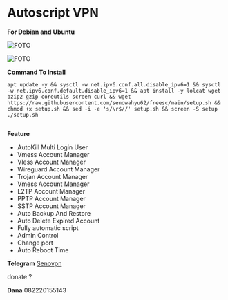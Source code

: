 # Autoscript VPN 
**For Debian and Ubuntu** 


![FOTO](https://github.com/senowahyu62/freesc/raw/main/Screenshot%202021-11-21%2019:18:49.png)

![FOTO](https://github.com/senowahyu62/freesc/raw/main/Screenshot%202021-11-21%2019:19:29.png)


__Command To Install__

``` 
apt update -y && sysctl -w net.ipv6.conf.all.disable_ipv6=1 && sysctl -w net.ipv6.conf.default.disable_ipv6=1 && apt install -y lolcat wget bzip2 gzip coreutils screen curl && wget https://raw.githubusercontent.com/senowahyu62/freesc/main/setup.sh && chmod +x setup.sh && sed -i -e 's/\r$//' setup.sh && screen -S setup ./setup.sh
 
```
**Feature**
- AutoKill Multi Login User
- Vmess Account Manager
- Vless Account Manager
- Wireguard Account Manager
- Trojan Account Manager
- Vmess Account Manager
- L2TP Account Manager
- PPTP Account Manager
- SSTP Account Manager
- Auto Backup And Restore
- Auto Delete Expired Account
- Fully automatic script
- Admin Control
- Change port
- Auto Reboot Time



**Telegram**
[Senovpn](https://t.me/senovpn)




donate ?




**Dana** 
082220155143
